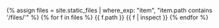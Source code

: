 {% assign files = site.static_files | where_exp: "item", "item.path contains '/files/'" %}
{% for f in files %}
  {{ f.path }}
  {{ f | inspect }}
{% endfor %}
